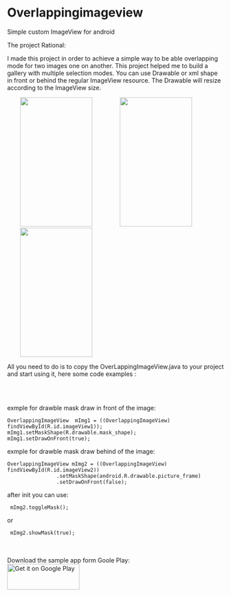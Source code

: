 # Overlappingimageview
Simple custom ImageView for android

The project Rational:

I made this project in order to achieve a simple way to be able overlapping mode for two images one on another.
This project helped me to build a gallery with multiple selection modes.
You can use Drawable or xml shape in front or behind the regular ImageView resource.
The Drawable will resize according to the ImageView size.

<img src="https://github.com/davidHarush/Overlappingimageview/blob/master/Screenshot.png" width="168" height="300" hspace="30" />
<img src="https://github.com/davidHarush/Overlappingimageview/blob/master/Screenshot_1.png" width="168" height="300"  hspace="30"/>
<img src="https://github.com/davidHarush/Overlappingimageview/blob/master/Screenshot_2.png" width="168" height="300"  hspace="30"/>

All you need to do is to copy the OverLappingImageView.java to your project and start using it, here some code examples :

<br/><br/>

exmple for drawble mask draw in front of the image:
```
OverlappingImageView  mImg1 = ((OverlappingImageView) findViewById(R.id.imageView1));
mImg1.setMaskShape(R.drawable.mask_shape);
mImg1.setDrawOnFront(true);
```

exmple for drawble mask draw behind of the image:
```
OverlappingImageView mImg2 = ((OverlappingImageView) findViewById(R.id.imageView2))
                .setMaskShape(android.R.drawable.picture_frame)
                .setDrawOnFront(false);
```

after init you can use:
```
 mImg2.toggleMask();
```
or 
```
 mImg2.showMask(true);
```

<br/><br/>
Download the sample app form Goole Play:
<br/>
<a href='https://play.google.com/store/apps/details?id=com.david.Overlappingimageview&utm_source=global_co&utm_medium=prtnr&utm_content=Mar2515&utm_campaign=PartBadge&pcampaignid=MKT-Other-global-all-co-prtnr-py-PartBadge-Mar2515-1'><img alt='Get it on Google Play' src='https://play.google.com/intl/en_us/badges/images/generic/en_badge_web_generic.png'  width="168" height="60" /></a>

